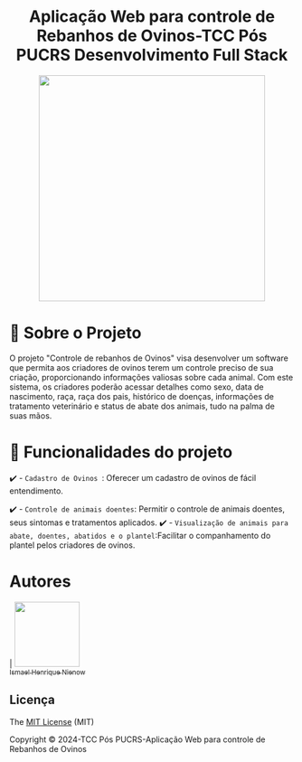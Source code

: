 <h1 align="center"> Aplicação Web para controle de Rebanhos de Ovinos-TCC Pós PUCRS Desenvolvimento Full Stack </h1>
<p align="center"><img src="[sua_imagem_aqui]" width="400"></p>
<p align="center">
</p>

# :small_blue_diamond: Sobre o Projeto
O projeto "Controle de rebanhos de Ovinos" visa desenvolver um software que permita aos criadores de ovinos terem um controle preciso de sua criação, proporcionando informações valiosas sobre cada animal. Com este sistema, os criadores poderão acessar detalhes como sexo, data de nascimento, raça, raça dos pais, histórico de doenças, informações de tratamento veterinário e status de abate dos animais, tudo na palma de suas mãos.


# :hammer: Funcionalidades do projeto

:heavy_check_mark: - `Cadastro de Ovinos `: Oferecer um cadastro de ovinos de fácil entendimento.

:heavy_check_mark: - `Controle de animais doentes`: Permitir o controle de animais doentes, seus sintomas e tratamentos aplicados.
:heavy_check_mark: - `Visualização de animais para abate, doentes, abatidos e o plantel`:Facilitar o companhamento do plantel pelos criadores de ovinos.

# Autores

| [<img loading="lazy" src="https://avatars.githubusercontent.com/u/44347335?v=4" width=115><br><sub>Ismael Henrique Nienow</sub>](https://github.com/IsmaelNienow)

## Licença 

The [MIT License]() (MIT)

Copyright :copyright: 2024-TCC Pós PUCRS-Aplicação Web para controle de Rebanhos de Ovinos
